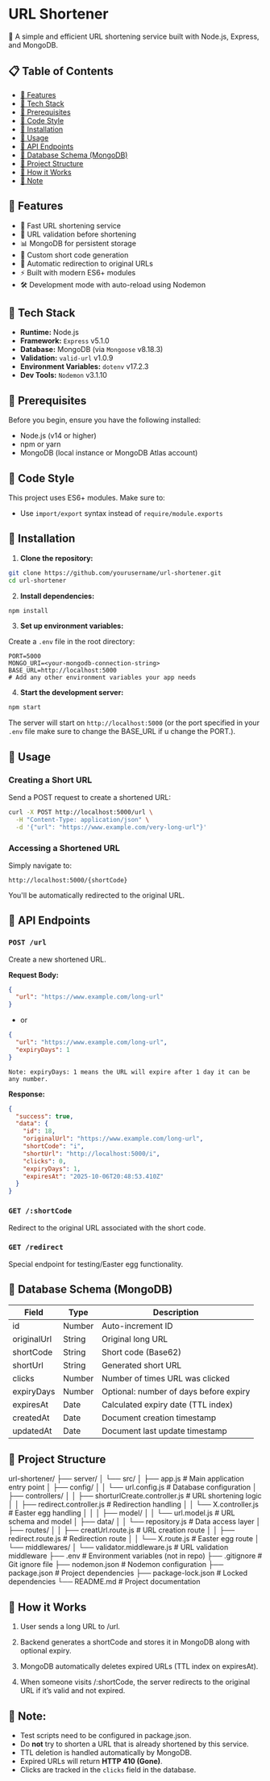 # URL Shortener

🔗 A simple and efficient URL shortening service built with Node.js, Express, and MongoDB.

## 📋 Table of Contents

- [🔹 Features](#-features)
- [🔹 Tech Stack](#-tech-stack)
- [🔹 Prerequisites](#-prerequisites)
- [🔹 Code Style](#-code-style)
- [🔹 Installation](#-installation)
- [🔹 Usage](#-usage)
- [🔹 API Endpoints](#-api-endpoints)
- [🔹 Database Schema (MongoDB)](#-database-schema-mongodb)
- [🔹 Project Structure](#-project-structure)
- [🔹 How it Works](#-how-it-works)
- [🔹 Note](#-note)

## 🔹 Features

- 🚀 Fast URL shortening service
- 🔄 URL validation before shortening
- 📊 MongoDB for persistent storage
- 🎯 Custom short code generation
- 🔀 Automatic redirection to original URLs
- ⚡ Built with modern ES6+ modules
- 🛠️ Development mode with auto-reload using Nodemon

## 🔹 Tech Stack

- **Runtime:** Node.js
- **Framework:** `Express` v5.1.0
- **Database:** MongoDB (via `Mongoose` v8.18.3)
- **Validation:** `valid-url` v1.0.9
- **Environment Variables:** `dotenv` v17.2.3
- **Dev Tools:** `Nodemon` v3.1.10

## 🔹 Prerequisites

Before you begin, ensure you have the following installed:

- Node.js (v14 or higher)
- npm or yarn
- MongoDB (local instance or MongoDB Atlas account)

## 🔹 Code Style

This project uses ES6+ modules. Make sure to:

- Use `import/export` syntax instead of `require/module.exports`

## 🔹 Installation

1. **Clone the repository:**

```bash
git clone https://github.com/yourusername/url-shortener.git
cd url-shortener
```

2. **Install dependencies:**

```bash
npm install
```

3. **Set up environment variables:**

Create a `.env` file in the root directory:

```env
PORT=5000
MONGO_URI=<your-mongodb-connection-string>
BASE_URL=http://localhost:5000
# Add any other environment variables your app needs
```

4. **Start the development server:**

```bash
npm start
```

The server will start on `http://localhost:5000` (or the port specified in your `.env` file make sure to change the BASE_URL if u change the PORT.).

## 🔹 Usage

### Creating a Short URL

Send a POST request to create a shortened URL:

```bash
curl -X POST http://localhost:5000/url \
  -H "Content-Type: application/json" \
  -d '{"url": "https://www.example.com/very-long-url"}'
```

### Accessing a Shortened URL

Simply navigate to:

```
http://localhost:5000/{shortCode}
```

You'll be automatically redirected to the original URL.

## 🔹 API Endpoints

### `POST /url`

Create a new shortened URL.

**Request Body:**

```json
{
  "url": "https://www.example.com/long-url"
}
```

- or

```json
{
  "url": "https://www.example.com/long-url",
  "expiryDays": 1
}
```

```text
Note: expiryDays: 1 means the URL will expire after 1 day it can be any number.
```

**Response:**

```json
{
  "success": true,
  "data": {
    "id": 18,
    "originalUrl": "https://www.example.com/long-url",
    "shortCode": "i",
    "shortUrl": "http://localhost:5000/i",
    "clicks": 0,
    "expiryDays": 1,
    "expiresAt": "2025-10-06T20:48:53.410Z"
  }
}
```

### `GET /:shortCode`

Redirect to the original URL associated with the short code.

### `GET /redirect`

Special endpoint for testing/Easter egg functionality.

## 🔹 Database Schema (MongoDB)

| Field       | Type   | Description                            |
| ----------- | ------ | -------------------------------------- |
| id          | Number | Auto-increment ID                      |
| originalUrl | String | Original long URL                      |
| shortCode   | String | Short code (Base62)                    |
| shortUrl    | String | Generated short URL                    |
| clicks      | Number | Number of times URL was clicked        |
| expiryDays  | Number | Optional: number of days before expiry |
| expiresAt   | Date   | Calculated expiry date (TTL index)     |
| createdAt   | Date   | Document creation timestamp            |
| updatedAt   | Date   | Document last update timestamp         |

## 🔹 Project Structure

url-shortener/
├── server/
│ └── src/
│ ├── app.js # Main application entry point
│ ├── config/
│ │ └── url.config.js # Database configuration
│ ├── controllers/
│ │ ├── shorturlCreate.controller.js # URL shortening logic
│ │ ├── redirect.controller.js # Redirection handling
│ │ └── X.controller.js # Easter egg handling
│ │
│ ├── model/
│ │ └── url.model.js # URL schema and model
│ ├── data/
│ │ └── repository.js # Data access layer
│ ├── routes/
│ │ ├── creatUrl.route.js # URL creation route
│ │ ├── redirect.route.js # Redirection route
│ │ └── X.route.js # Easter egg route
│ └── middlewares/
│ └── validator.middleware.js # URL validation middleware
├── .env # Environment variables (not in repo)
├── .gitignore # Git ignore file
├── nodemon.json # Nodemon configuration
├── package.json # Project dependencies
├── package-lock.json # Locked dependencies
└── README.md # Project documentation

## 🔹 How it Works

1. User sends a long URL to /url.

2. Backend generates a shortCode and stores it in MongoDB along with optional expiry.

3. MongoDB automatically deletes expired URLs (TTL index on expiresAt).

4. When someone visits /:shortCode, the server redirects to the original URL if it’s valid and not expired.

## 🔹 Note:

- Test scripts need to be configured in package.json.
- Do **not** try to shorten a URL that is already shortened by this service.
- TTL deletion is handled automatically by MongoDB.
- Expired URLs will return **HTTP 410 (Gone)**.
- Clicks are tracked in the `clicks` field in the database.
